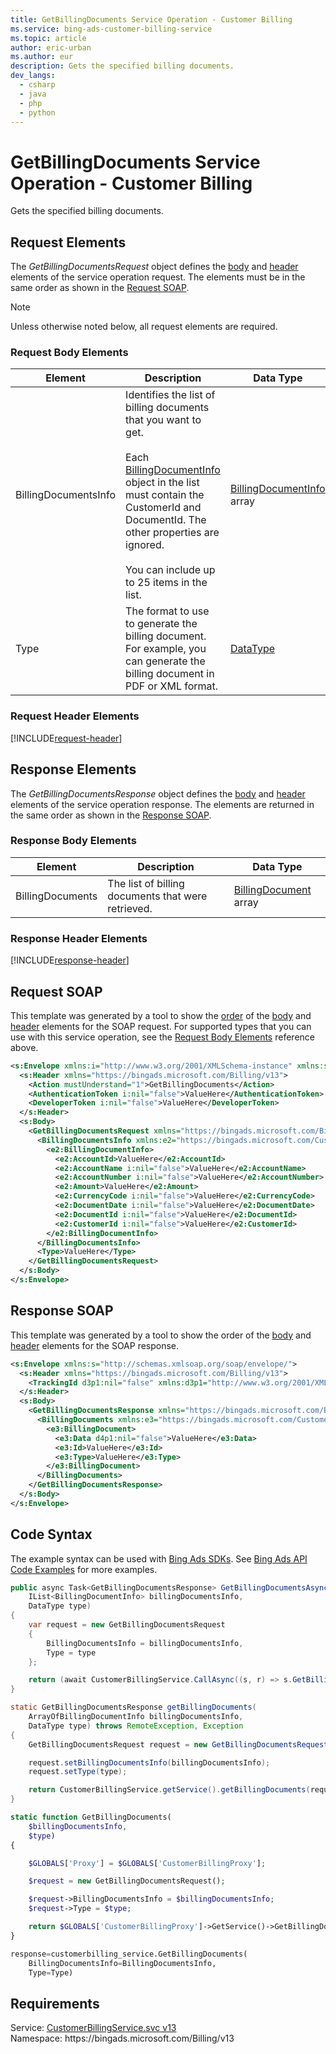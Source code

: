 ```yaml
---
title: GetBillingDocuments Service Operation - Customer Billing
ms.service: bing-ads-customer-billing-service
ms.topic: article
author: eric-urban
ms.author: eur
description: Gets the specified billing documents.
dev_langs: 
  - csharp
  - java
  - php
  - python
---
```

# GetBillingDocuments Service Operation - Customer Billing
Gets the specified billing documents.

## <a name="request"></a>Request Elements
The *GetBillingDocumentsRequest* object defines the [body](#request-body) and [header](#request-header) elements of the service operation request. The elements must be in the same order as shown in the [Request SOAP](#request-soap). 

> [!NOTE]
> Unless otherwise noted below, all request elements are required.

### <a name="request-body"></a>Request Body Elements

|Element|Description|Data Type|
|-----------|---------------|-------------|
|<a name="billingdocumentsinfo"></a>BillingDocumentsInfo|Identifies the list of billing documents that you want to get.<br/><br/>Each [BillingDocumentInfo](billingdocumentinfo.md) object in the list must contain the CustomerId and DocumentId. The other properties are ignored.<br/><br/>You can include up to 25 items in the list.|[BillingDocumentInfo](billingdocumentinfo.md) array|
|<a name="type"></a>Type|The format to use to generate the billing document. For example, you can generate the billing document in PDF or XML format.|[DataType](datatype.md)|

### <a name="request-header"></a>Request Header Elements
[!INCLUDE[request-header](./includes/request-header.md)]

## <a name="response"></a>Response Elements
The *GetBillingDocumentsResponse* object defines the [body](#response-body) and [header](#response-header) elements of the service operation response. The elements are returned in the same order as shown in the [Response SOAP](#response-soap).

### <a name="response-body"></a>Response Body Elements

|Element|Description|Data Type|
|-----------|---------------|-------------|
|<a name="billingdocuments"></a>BillingDocuments|The list of billing documents that were retrieved.|[BillingDocument](billingdocument.md) array|

### <a name="response-header"></a>Response Header Elements
[!INCLUDE[response-header](./includes/response-header.md)]

## <a name="request-soap"></a>Request SOAP
This template was generated by a tool to show the [order](../guides/services-protocol.md#element-order) of the [body](#request-body) and [header](#request-header) elements for the SOAP request. For supported types that you can use with this service operation, see the [Request Body Elements](#request-body) reference above.

```xml
<s:Envelope xmlns:i="http://www.w3.org/2001/XMLSchema-instance" xmlns:s="http://schemas.xmlsoap.org/soap/envelope/">
  <s:Header xmlns="https://bingads.microsoft.com/Billing/v13">
    <Action mustUnderstand="1">GetBillingDocuments</Action>
    <AuthenticationToken i:nil="false">ValueHere</AuthenticationToken>
    <DeveloperToken i:nil="false">ValueHere</DeveloperToken>
  </s:Header>
  <s:Body>
    <GetBillingDocumentsRequest xmlns="https://bingads.microsoft.com/Billing/v13">
      <BillingDocumentsInfo xmlns:e2="https://bingads.microsoft.com/Customer/v13/Entities" i:nil="false">
        <e2:BillingDocumentInfo>
          <e2:AccountId>ValueHere</e2:AccountId>
          <e2:AccountName i:nil="false">ValueHere</e2:AccountName>
          <e2:AccountNumber i:nil="false">ValueHere</e2:AccountNumber>
          <e2:Amount>ValueHere</e2:Amount>
          <e2:CurrencyCode i:nil="false">ValueHere</e2:CurrencyCode>
          <e2:DocumentDate i:nil="false">ValueHere</e2:DocumentDate>
          <e2:DocumentId i:nil="false">ValueHere</e2:DocumentId>
          <e2:CustomerId i:nil="false">ValueHere</e2:CustomerId>
        </e2:BillingDocumentInfo>
      </BillingDocumentsInfo>
      <Type>ValueHere</Type>
    </GetBillingDocumentsRequest>
  </s:Body>
</s:Envelope>
```

## <a name="response-soap"></a>Response SOAP
This template was generated by a tool to show the order of the [body](#response-body) and [header](#response-header) elements for the SOAP response.

```xml
<s:Envelope xmlns:s="http://schemas.xmlsoap.org/soap/envelope/">
  <s:Header xmlns="https://bingads.microsoft.com/Billing/v13">
    <TrackingId d3p1:nil="false" xmlns:d3p1="http://www.w3.org/2001/XMLSchema-instance">ValueHere</TrackingId>
  </s:Header>
  <s:Body>
    <GetBillingDocumentsResponse xmlns="https://bingads.microsoft.com/Billing/v13">
      <BillingDocuments xmlns:e3="https://bingads.microsoft.com/Customer/v13/Entities" d4p1:nil="false" xmlns:d4p1="http://www.w3.org/2001/XMLSchema-instance">
        <e3:BillingDocument>
          <e3:Data d4p1:nil="false">ValueHere</e3:Data>
          <e3:Id>ValueHere</e3:Id>
          <e3:Type>ValueHere</e3:Type>
        </e3:BillingDocument>
      </BillingDocuments>
    </GetBillingDocumentsResponse>
  </s:Body>
</s:Envelope>
```

## <a name="example"></a>Code Syntax
The example syntax can be used with [Bing Ads SDKs](../guides/client-libraries.md). See [Bing Ads API Code Examples](../guides/code-examples.md) for more examples.
```csharp
public async Task<GetBillingDocumentsResponse> GetBillingDocumentsAsync(
	IList<BillingDocumentInfo> billingDocumentsInfo,
	DataType type)
{
	var request = new GetBillingDocumentsRequest
	{
		BillingDocumentsInfo = billingDocumentsInfo,
		Type = type
	};

	return (await CustomerBillingService.CallAsync((s, r) => s.GetBillingDocumentsAsync(r), request));
}
```
```java
static GetBillingDocumentsResponse getBillingDocuments(
	ArrayOfBillingDocumentInfo billingDocumentsInfo,
	DataType type) throws RemoteException, Exception
{
	GetBillingDocumentsRequest request = new GetBillingDocumentsRequest();

	request.setBillingDocumentsInfo(billingDocumentsInfo);
	request.setType(type);

	return CustomerBillingService.getService().getBillingDocuments(request);
}
```
```php
static function GetBillingDocuments(
	$billingDocumentsInfo,
	$type)
{

	$GLOBALS['Proxy'] = $GLOBALS['CustomerBillingProxy'];

	$request = new GetBillingDocumentsRequest();

	$request->BillingDocumentsInfo = $billingDocumentsInfo;
	$request->Type = $type;

	return $GLOBALS['CustomerBillingProxy']->GetService()->GetBillingDocuments($request);
}
```
```python
response=customerbilling_service.GetBillingDocuments(
	BillingDocumentsInfo=BillingDocumentsInfo,
	Type=Type)
```

## Requirements
Service: [CustomerBillingService.svc v13](https://clientcenter.api.bingads.microsoft.com/Api/Billing/v13/CustomerBillingService.svc)  
Namespace: https\://bingads.microsoft.com/Billing/v13  

